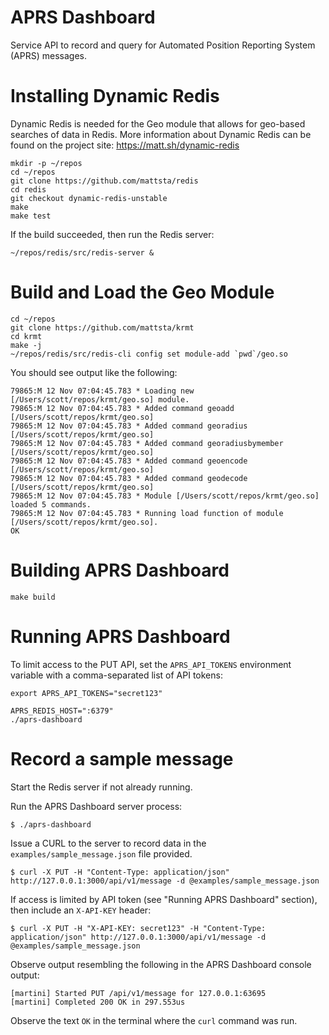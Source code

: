 APRS Dashboard
==============

Service API to record and query for Automated Position Reporting System (APRS) messages.

Installing Dynamic Redis
========================
Dynamic Redis is needed for the Geo module that allows for geo-based searches of data in Redis.  More information about Dynamic Redis can be found on the project site:
https://matt.sh/dynamic-redis

```shell
mkdir -p ~/repos
cd ~/repos
git clone https://github.com/mattsta/redis
cd redis
git checkout dynamic-redis-unstable
make
make test
```

If the build succeeded, then run the Redis server:

```shell
~/repos/redis/src/redis-server &
```

Build and Load the Geo Module
=============================

```shell
cd ~/repos
git clone https://github.com/mattsta/krmt
cd krmt
make -j
~/repos/redis/src/redis-cli config set module-add `pwd`/geo.so
```

You should see output like the following:

```shell
79865:M 12 Nov 07:04:45.783 * Loading new [/Users/scott/repos/krmt/geo.so] module.
79865:M 12 Nov 07:04:45.783 * Added command geoadd [/Users/scott/repos/krmt/geo.so]
79865:M 12 Nov 07:04:45.783 * Added command georadius [/Users/scott/repos/krmt/geo.so]
79865:M 12 Nov 07:04:45.783 * Added command georadiusbymember [/Users/scott/repos/krmt/geo.so]
79865:M 12 Nov 07:04:45.783 * Added command geoencode [/Users/scott/repos/krmt/geo.so]
79865:M 12 Nov 07:04:45.783 * Added command geodecode [/Users/scott/repos/krmt/geo.so]
79865:M 12 Nov 07:04:45.783 * Module [/Users/scott/repos/krmt/geo.so] loaded 5 commands.
79865:M 12 Nov 07:04:45.783 * Running load function of module [/Users/scott/repos/krmt/geo.so].
OK
```

Building APRS Dashboard
=======================
```shell
make build
```

Running APRS Dashboard
=======================
To limit access to the PUT API, set the `APRS_API_TOKENS` environment variable with a comma-separated list of API tokens:
```shell
export APRS_API_TOKENS="secret123"
```

```shell
APRS_REDIS_HOST=":6379"
./aprs-dashboard
```

Record a sample message
=======================
Start the Redis server if not already running.


Run the APRS Dashboard server process:
```shell
$ ./aprs-dashboard
```

Issue a CURL to the server to record data in the ```examples/sample_message.json``` file provided.
```shell
$ curl -X PUT -H "Content-Type: application/json" http://127.0.0.1:3000/api/v1/message -d @examples/sample_message.json
```

If access is limited by API token (see "Running APRS Dashboard" section), then include an `X-API-KEY` header:
```shell
$ curl -X PUT -H "X-API-KEY: secret123" -H "Content-Type: application/json" http://127.0.0.1:3000/api/v1/message -d @examples/sample_message.json
```

Observe output resembling the following in the APRS Dashboard console output:
```shell
[martini] Started PUT /api/v1/message for 127.0.0.1:63695
[martini] Completed 200 OK in 297.553us
```

Observe the text ```OK``` in the terminal where the ```curl``` command was run.